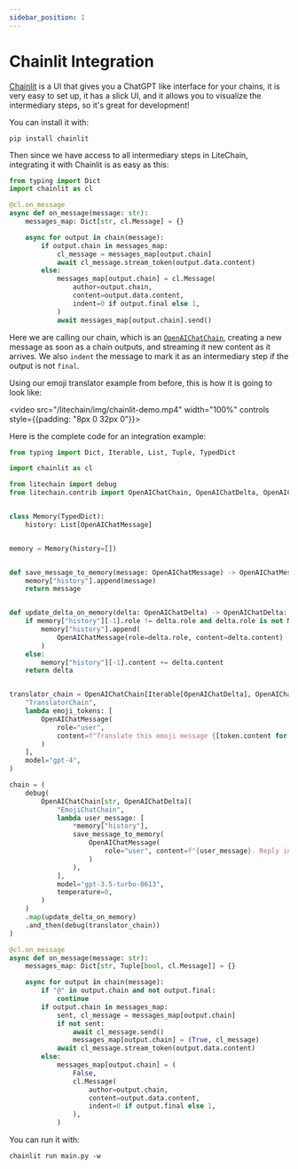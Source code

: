 ```yaml
---
sidebar_position: 1
---
```


# Chainlit Integration

[Chainlit](https://github.com/Chainlit/chainlit) is a UI that gives you a ChatGPT like interface for your chains, it is very easy to set up, it has a slick UI, and it allows you to visualize the intermediary steps, so it's great for development!

You can install it with:

```
pip install chainlit
```

Then since we have access to all intermediary steps in LiteChain, integrating it with Chainlit is as easy as this:

```python
from typing import Dict
import chainlit as cl

@cl.on_message
async def on_message(message: str):
    messages_map: Dict[str, cl.Message] = {}

    async for output in chain(message):
        if output.chain in messages_map:
            cl_message = messages_map[output.chain]
            await cl_message.stream_token(output.data.content)
        else:
            messages_map[output.chain] = cl.Message(
                author=output.chain,
                content=output.data.content,
                indent=0 if output.final else 1,
            )
            await messages_map[output.chain].send()
```

Here we are calling our chain, which is an [`OpenAIChatChain`](pathname:///reference/litechain/contrib/index.html#litechain.contrib.OpenAIChatChain), creating a new message as soon as a chain outputs, and streaming it new content as it arrives. We also `indent` the message to mark it as an intermediary step if the output is not `final`.

Using our emoji translator example from before, this is how it is going to look like:

<video src="/litechain/img/chainlit-demo.mp4" width="100%" controls style={{padding: "8px 0 32px 0"}}></video>

Here is the complete code for an integration example:

```python title="main.py"
from typing import Dict, Iterable, List, Tuple, TypedDict

import chainlit as cl

from litechain import debug
from litechain.contrib import OpenAIChatChain, OpenAIChatDelta, OpenAIChatMessage


class Memory(TypedDict):
    history: List[OpenAIChatMessage]


memory = Memory(history=[])


def save_message_to_memory(message: OpenAIChatMessage) -> OpenAIChatMessage:
    memory["history"].append(message)
    return message


def update_delta_on_memory(delta: OpenAIChatDelta) -> OpenAIChatDelta:
    if memory["history"][-1].role != delta.role and delta.role is not None:
        memory["history"].append(
            OpenAIChatMessage(role=delta.role, content=delta.content)
        )
    else:
        memory["history"][-1].content += delta.content
    return delta


translator_chain = OpenAIChatChain[Iterable[OpenAIChatDelta], OpenAIChatDelta](
    "TranslatorChain",
    lambda emoji_tokens: [
        OpenAIChatMessage(
            role="user",
            content=f"Translate this emoji message {[token.content for token in emoji_tokens]} to plain english",
        )
    ],
    model="gpt-4",
)

chain = (
    debug(
        OpenAIChatChain[str, OpenAIChatDelta](
            "EmojiChatChain",
            lambda user_message: [
                *memory["history"],
                save_message_to_memory(
                    OpenAIChatMessage(
                        role="user", content=f"{user_message}. Reply in emojis"
                    )
                ),
            ],
            model="gpt-3.5-turbo-0613",
            temperature=0,
        )
    )
    .map(update_delta_on_memory)
    .and_then(debug(translator_chain))
)

@cl.on_message
async def on_message(message: str):
    messages_map: Dict[str, Tuple[bool, cl.Message]] = {}

    async for output in chain(message):
        if "@" in output.chain and not output.final:
            continue
        if output.chain in messages_map:
            sent, cl_message = messages_map[output.chain]
            if not sent:
                await cl_message.send()
                messages_map[output.chain] = (True, cl_message)
            await cl_message.stream_token(output.data.content)
        else:
            messages_map[output.chain] = (
                False,
                cl.Message(
                    author=output.chain,
                    content=output.data.content,
                    indent=0 if output.final else 1,
                ),
            )
```

You can run it with:

```
chainlit run main.py -w
```